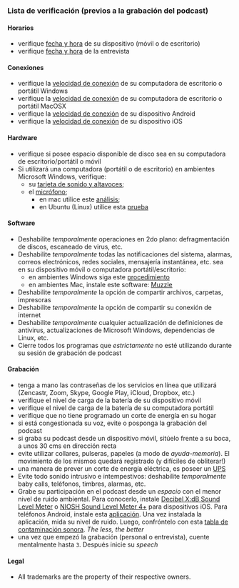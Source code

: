 ### Lista de verificación (previos a la grabación del podcast)

#### Horarios
* verifique [fecha y hora](https://www.timeanddate.com/) de su dispositivo (móvil o de escritorio)
* verifique [fecha y hora](https://www.timeanddate.com/) de la entrevista

#### Conexiones
* verifique la [velocidad de conexión](https://www.microsoft.com/en-us/store/p/speedtest-by-ookla/9nblggh4z1jc) de su computadora de escritorio o portátil Windows
* verifique la [velocidad de conexión](https://apps.apple.com/us/app/speedtest-by-ookla/id1153157709?mt=12) de su computadora de escritorio o portátil MacOSX
* verifique la [velocidad de conexión](https://play.google.com/store/apps/details?id=org.zwanoo.android.speedtest&hl=en) de su dispositivo Android
* verifique la [velocidad de conexión](https://apps.apple.com/us/app/speedtest-by-ookla/id300704847) de su dispositivo iOS

#### Hardware
* verifique si posee espacio disponible de disco sea en su computadora de escritorio/portátil o móvil
* Si utilizará una computadora (portátil o de escritorio) en ambientes Microsoft Windows, verifique:
	- su [tarjeta de sonido y altavoces](https://www.onlinemictest.com/es/prueba-de-sonido/); 
	- el [micrófono](https://www.onlinemictest.com/es/); 
		- en mac utilice este [análisis](https://www.onlinemictest.com/es/configuracion-del-microfono/mac-os-x/); 
		- en Ubuntu (Linux) utilice esta [prueba](https://www.onlinemictest.com/es/configuracion-del-microfono/ubuntu/)
	
#### Software
* Deshabilite _temporalmente_ operaciones en 2do plano: defragmentación de discos, escaneado de virus, etc.
* Deshabilite _temporalmente_ todas las notificaciones del sistema, alarmas, correos electrónicos, redes sociales, mensajería instantánea, etc. sea en su dispositivo móvil o computadora portátil/escritorio:
	* en ambientes Windows siga este [procedimiento](https://helpdeskgeek.com/how-to/prevent-popup-notifications-from-appearing-on-your-windows-desktop/)
	* en ambientes Mac, instale este software: [Muzzle](https://muzzleapp.com/)
* Deshabilite _temporalmente_ la opción de compartir archivos, carpetas, impresoras
* Deshabilite _temporalmente_ la opción de compartir su conexión de internet
* Deshabilite _temporalmente_ cualquier actualización de definiciones de antivirus, actualizaciones de Microsoft Windows, dependencias de Linux, etc.
* Cierre todos los programas que _estrictamente_ no esté utilizando durante su sesión de grabación de podcast

#### Grabación
* tenga a mano las contraseñas de los servicios en línea que utilizará (Zencastr, Zoom, Skype, Google Play, iCloud, Dropbox, etc.)
* verifique el nivel de carga de la batería de su dispositivo móvil
* verifique el nivel de carga de la batería de su computadora portátil
* verifique que no tiene programado un corte de energía en su hogar
* si está congestionada su voz, evite o posponga la grabación del podcast
* si graba su podcast desde un dispositivo móvil, sitúelo frente a su boca, a unos 30 cms en dirección recta
* evite utilizar collares, pulseras, papeles (a modo de _ayuda-memoria_). El movimiento de los mismos quedará registrado (y difíciles de obliterar!)
* una manera de prever un corte de energía eléctrica, es poseer un [UPS](https://es.wikipedia.org/wiki/Sistema_de_alimentaci%C3%B3n_ininterrumpida)
* Evite todo sonido intrusivo e intempestivos: deshabilite _temporalmente_ baby calls, teléfonos, timbres, alarmas, etc.
* Grabe su participación en el podcast desde un _espacio_ con el menor nivel de ruido ambiental. Para conocerlo, instale [Decibel X:dB Sound Level Meter](https://apps.apple.com/us/app/decibel-10-noise-db-meter-fft-frequency-analyzer/id448155923) o [NIOSH Sound Level Meter 4+](https://apps.apple.com/us/app/niosh-sound-level-meter/id1096545820) para dispositivos iOS. Para teléfonos Android, instale esta [aplicación](https://play.google.com/store/apps/details?id=com.skypaw.decibel&hl=es_AR). Una vez instalada la aplicación, mida su nivel de ruido. Luego, confróntelo con esta [tabla de contaminación sonora](http://argentinambiental.com/notas/informes/ruido-ambiental-efectos-hombre/#:~:text=El%20Nivel%20de%20Ruido%20M%C3%A1ximo,auditivo%20acumulativo%20y%20no%20reversible.). _The less, the better_
* una vez que empezó la grabación (personal o entrevista), cuente mentalmente hasta `3`. Después inicie su _speech_

#### Legal ####
* All trademarks are the property of their respective owners.